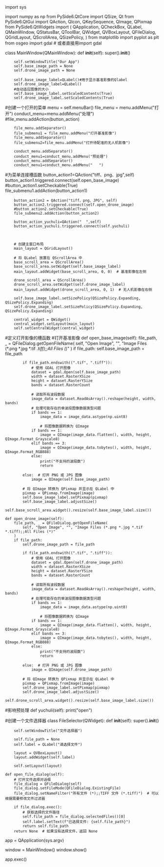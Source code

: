 import sys

import numpy as np
from PySide6.QtCore import QSize, Qt
from PySide6.QtGui import QAction, QIcon, QKeySequence, QImage, QPixmap
from PySide6.QtWidgets import (
    QApplication,
    QCheckBox,
    QLabel,
    QMainWindow,
    QStatusBar,
    QToolBar, QWidget, QVBoxLayout, QFileDialog, QGridLayout, QScrollArea, QSizePolicy,
)
from matplotlib import pyplot as plt
from osgeo import gdal  # 或者直接用import gdal



class MainWindow(QMainWindow):
    def __init__(self):
        super().__init__()

        self.setWindowTitle("Our App")
        self.base_image_path = None
        self.drone_image_path = None

        self.base_image_label=QLabel()#用于显示基准影像的Qlabel
        self.drone_image_label=QLabel()
        #自动适应图像的大小
        self.base_image_label.setScaledContents(True)
        self.drone_image_label.setScaledContents(True)
#创建一个打开的菜单
        menu = self.menuBar()
        file_menu = menu.addMenu("打开")
        conduct_menu=menu.addMenu("处理")
        #file_menu.addAction(button_action)

        file_menu.addSeparator()
        file_submenu1 = file_menu.addMenu("打开基准影像")
        file_menu.addSeparator()
        file_submenu2=file_menu.addMenu("打开待配准的无人机影像")

        conduct_menu.addSeparator()
        conduct_menu1=conduct_menu.addMenu("预处理")
        conduct_menu.addSeparator()
        conduct_menu1=conduct_menu.addMenu("   ")

#为菜单连接槽函数
        button_action1=QAction("tiff、png、jpg",self)
        button_action1.triggered.connect(self.open_base_image)
        #button_action1.setCheckable(True)
        file_submenu1.addAction(button_action1)

        button_action2 = QAction("tiff、png、JPG", self)
        button_action2.triggered.connect(self.open_drone_image)
        #button_action2.setCheckable(True)
        file_submenu2.addAction(button_action2)

        button_action_yuchuli=QAction("  ",self)
        button_action_yuchuli.triggered.connect(self.yuchuli)



        # 创建主窗口布局
        main_layout = QGridLayout()

        # 将 QLabel 放置在 QScrollArea 中
        base_scroll_area = QScrollArea()
        base_scroll_area.setWidget(self.base_image_label)
        main_layout.addWidget(base_scroll_area, 0, 0)  # 基准影像在左侧

        drone_scroll_area = QScrollArea()
        drone_scroll_area.setWidget(self.drone_image_label)
        main_layout.addWidget(drone_scroll_area, 0, 1)  # 无人机影像在右侧

        self.base_image_label.setSizePolicy(QSizePolicy.Expanding, QSizePolicy.Expanding)
        self.drone_image_label.setSizePolicy(QSizePolicy.Expanding, QSizePolicy.Expanding)

        central_widget = QWidget()
        central_widget.setLayout(main_layout)
        self.setCentralWidget(central_widget)

#定义打开影像的槽函数
    #打开基准影像
    def open_base_image(self):
        file_path, _ = QFileDialog.getOpenFileName(
            self, "Open Image", "", "Image Files (*.png *.jpg *.tif *.tiff);;All Files (*)"
        )
        if file_path:
            self.base_image_path = file_path

            if file_path.endswith((".tif", ".tiff")):
                # 使用 GDAL 打开图像
                dataset = gdal.Open(self.base_image_path)
                width = dataset.RasterXSize
                height = dataset.RasterYSize
                bands = dataset.RasterCount

                # 读取所有波段数据
                image_data = dataset.ReadAsArray().reshape(height, width, bands)
                # 处理可能存在的单波段图像数据类型问题
                if bands == 1:
                    image_data = image_data.astype(np.uint8)

                    # 将图像数据转换为 QImage
                if bands == 1:
                    image = QImage(image_data.flatten(), width, height, QImage.Format_Grayscale8)
                elif bands == 3:
                    image = QImage(image_data.tobytes(), width, height, QImage.Format_RGB888)
                else:
                    print("不支持的波段数")
                    return

            else:  # 打开 PNG 或 JPG 图像
                image = QImage(self.base_image_path)

            # 将 QImage 转换为 QPixmap 并显示在 QLabel 中
            pixmap = QPixmap.fromImage(image)
            self.base_image_label.setPixmap(pixmap)
            self.base_image_label.adjustSize()
            self.base_scroll_area.widget().resize(self.base_image_label.size())

    def open_drone_image(self):
        file_path, _ = QFileDialog.getOpenFileName(
            self, "Open Image", "", "Image Files (*.png *.jpg *.tif *.tiff);;All Files (*)"
        )
        if file_path:
            self.drone_image_path = file_path

            if file_path.endswith((".tif", ".tiff")):
                # 使用 GDAL 打开图像
                dataset = gdal.Open(self.drone_image_path)
                width = dataset.RasterXSize
                height = dataset.RasterYSize
                bands = dataset.RasterCount

                # 读取所有波段数据
                image_data = dataset.ReadAsArray().reshape(height, width, bands)
                # 处理可能存在的单波段图像数据类型问题
                if bands == 1:
                    image_data = image_data.astype(np.uint8)

                    # 将图像数据转换为 QImage
                if bands == 1:
                    image = QImage(image_data.flatten(), width, height, QImage.Format_Grayscale8)
                elif bands == 3:
                    image = QImage(image_data.tobytes(), width, height, QImage.Format_RGB888)
                else:
                    print("不支持的波段数")
                    return

            else:  # 打开 PNG 或 JPG 图像
                image = QImage(self.drone_image_path)

            # 将 QImage 转换为 QPixmap 并显示在 QLabel 中
            pixmap = QPixmap.fromImage(image)
            self.drone_image_label.setPixmap(pixmap)
            self.drone_image_label.adjustSize()
            self.drone_scroll_area.widget().resize(self.base_image_label.size())


#影响预处理
    def yuchuli(self):
        print("open")



#创建一个文件选择器
class FileSelector(QWidget):
    def __init__(self):
        super().__init__()

        self.setWindowTitle("文件选择器")

        self.file_path = None
        self.label = QLabel("请选择文件")

        layout = QVBoxLayout()
        layout.addWidget(self.label)

        self.setLayout(layout)

    def open_file_dialog(self):
        # 打开文件选择对话框
        file_dialog = QFileDialog(self)
        file_dialog.setFileMode(QFileDialog.ExistingFile)
        file_dialog.setNameFilter("所有文件 (*);;TIFF 文件 (*.tiff)")  # 可以根据需要修改文件过滤器

        if file_dialog.exec():
            # 获取选择的文件路径
            self.file_path = file_dialog.selectedFiles()[0]
            self.label.setText(f"已选择文件: {self.file_path}")
            return self.file_path
        return None  # 如果没有选择文件，返回 None

app = QApplication(sys.argv)

window = MainWindow()
window.show()

app.exec()
